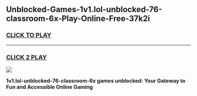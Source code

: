 
## Unblocked-Games-1v1.lol-unblocked-76-classroom-6x-Play-Online-Free-37k2i
<h3>
<a href="https://premium76.site?title=1v1.lol-unblocked-76-classroom-6x&ref=26A">CLICK TO PLAY</a></h3>
<hr>

<h3>
<a href="https://premium76.site?title=1v1.lol-unblocked-76-classroom-6x&ref=26A">CLICK 2 PLAY</a>
  
</h3>

<a href="https://premium76.site?title=1v1.lol-unblocked-76-classroom-6x&ref=26A"><img src="https://clearcache.store/games.png"></a>


**1v1.lol-unblocked-76-classroom-6x games unblocked: Your Gateway to Fun and Accessible Online Gaming**
